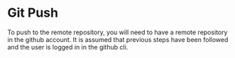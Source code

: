 # Git Push

To push to the remote repository, you will need to have a remote repository in the github account.
It is assumed that previous steps have been followed and the user is logged in in the github cli.
